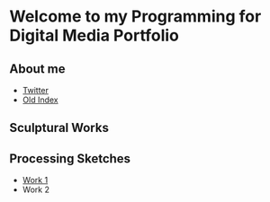 # Welcome to my Programming for Digital Media Portfolio

## About me
 - [Twitter](https://twitter.com/ThatWhichIsM)
 - [Old Index](./index-demo.html)

## Sculptural Works

## Processing Sketches

 - [Work 1](sketches/dynamic/)
 - Work 2